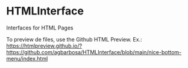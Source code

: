 # HTMLInterface
Interfaces for HTML Pages

To preview de files, use the Github HTML Preview. Ex.: https://htmlpreview.github.io/?https://github.com/agbarbosa/HTMLInterface/blob/main/nice-bottom-menu/index.html
